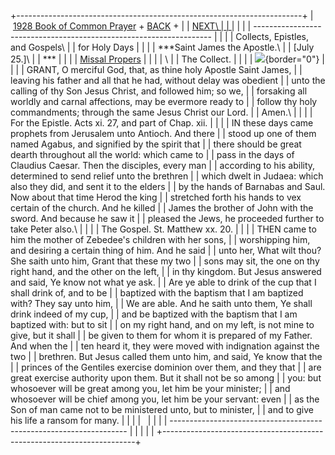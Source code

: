 +-----------------------------------------------------------------------+
|  [1928 Book of Common Prayer](../index.html) + [BACK](stpeter.html) + |
| [NEXT\                                                                |
| ](transfiguration.html)                                               |
|                                                                       |
| -------------------------------------------------------------------   |
|                                                                       |
| Collects, Epistles, and Gospels\                                      |
| for Holy Days                                                         |
|                                                                       |
| ***Saint James the Apostle.\                                          |
| \[July 25.\]\                                                         |
| ***                                                                   |
|                                                                       |
| [Missal Propers](Missal/July25.html)                                  |
|                                                                       |
| \                                                                     |
| The Collect.                                                          |
|                                                                       |
| ![](http://stats.superstats.com/b/ss/DAVIDMCMANNES/1){border="0"}     |
|                                                                       |
| GRANT, O merciful God, that, as thine holy Apostle Saint James,       |
| leaving his father and all that he had, without delay was obedient    |
| unto the calling of thy Son Jesus Christ, and followed him; so we,    |
| forsaking all worldly and carnal affections, may be evermore ready to |
| follow thy holy commandments; through the same Jesus Christ our Lord. |
| Amen.\                                                                |
|                                                                       |
| For the Epistle. Acts xi. 27, and part of Chap. xii.                  |
|                                                                       |
| IN these days came prophets from Jerusalem unto Antioch. And there    |
| stood up one of them named Agabus, and signified by the spirit that   |
| there should be great dearth throughout all the world: which came to  |
| pass in the days of Claudius Caesar. Then the disciples, every man    |
| according to his ability, determined to send relief unto the brethren |
| which dwelt in Judaea: which also they did, and sent it to the elders |
| by the hands of Barnabas and Saul. Now about that time Herod the king |
| stretched forth his hands to vex certain of the church. And he killed |
| James the brother of John with the sword. And because he saw it       |
| pleased the Jews, he proceeded further to take Peter also.\           |
|                                                                       |
| The Gospel. St. Matthew xx. 20.                                       |
|                                                                       |
| THEN came to him the mother of Zebedee\'s children with her sons,     |
| worshipping him, and desiring a certain thing of him. And he said     |
| unto her, What wilt thou? She saith unto him, Grant that these my two |
| sons may sit, the one on thy right hand, and the other on the left,   |
| in thy kingdom. But Jesus answered and said, Ye know not what ye ask. |
| Are ye able to drink of the cup that I shall drink of, and to be      |
| baptized with the baptism that I am baptized with? They say unto him, |
| We are able. And he saith unto them, Ye shall drink indeed of my cup, |
| and be baptized with the baptism that I am baptized with: but to sit  |
| on my right hand, and on my left, is not mine to give, but it shall   |
| be given to them for whom it is prepared of my Father. And when the   |
| ten heard it, they were moved with indignation against the two        |
| brethren. But Jesus called them unto him, and said, Ye know that the  |
| princes of the Gentiles exercise dominion over them, and they that    |
| are great exercise authority upon them. But it shall not be so among  |
| you: but whosoever will be great among you, let him be your minister; |
| and whosoever will be chief among you, let him be your servant: even  |
| as the Son of man came not to be ministered unto, but to minister,    |
| and to give his life a ransom for many.                               |
|                                                                       |
|                                                                       |
|                                                                       |
| -------------------------------------------------------------------   |
|                                                                       |
| [](http://www.episcopalnet.org/DBS/DOR.html)                          |
+-----------------------------------------------------------------------+
